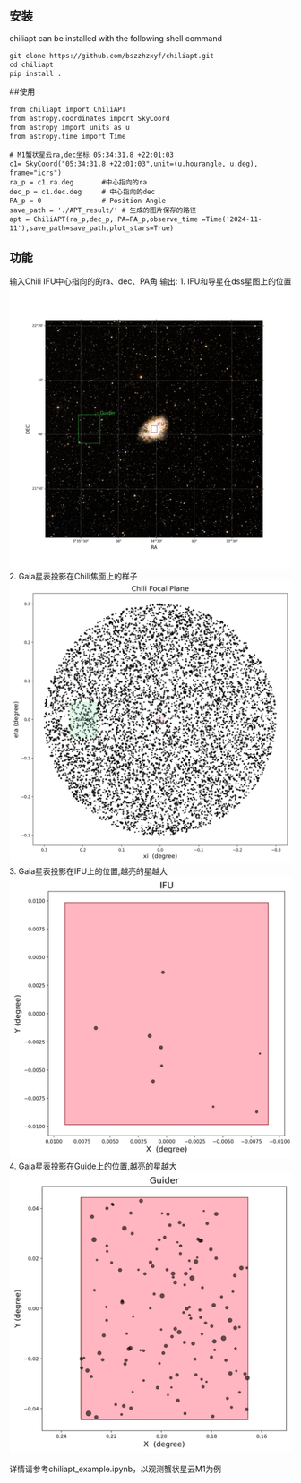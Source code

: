 
## 安装
chiliapt can be installed with the following shell command

```shell
git clone https://github.com/bszzhzxyf/chiliapt.git
cd chiliapt
pip install .
```

##使用

```
from chiliapt import ChiliAPT
from astropy.coordinates import SkyCoord
from astropy import units as u
from astropy.time import Time

# M1蟹状星云ra,dec坐标 05:34:31.8 +22:01:03
c1= SkyCoord("05:34:31.8 +22:01:03",unit=(u.hourangle, u.deg), frame="icrs")
ra_p = c1.ra.deg       #中心指向的ra
dec_p = c1.dec.deg     # 中心指向的dec
PA_p = 0               # Position Angle
save_path = './APT_result/' # 生成的图片保存的路径
apt = ChiliAPT(ra_p,dec_p, PA=PA_p,observe_time =Time('2024-11-11'),save_path=save_path,plot_stars=True)  
```

## 功能
输入Chili IFU中心指向的的ra、dec、PA角
输出: 1. IFU和导星在dss星图上的位置
      ![Chili Sky](./APT_result/ChiliSky.jpg)
      2. Gaia星表投影在Chili焦面上的样子
      ![Chili Focal Plane](./APT_result/ChiliFocalPlane.jpg)
      3. Gaia星表投影在IFU上的位置,越亮的星越大
      ![IFU](./APT_result/IFU.jpg)
      4. Gaia星表投影在Guide上的位置,越亮的星越大
      ![Guide](./APT_result/Guider.jpg)

详情请参考chiliapt_example.ipynb，以观测蟹状星云M1为例
